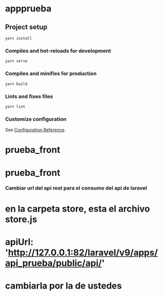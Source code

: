 # appprueba

## Project setup
```
yarn install
```

### Compiles and hot-reloads for development
```
yarn serve
```

### Compiles and minifies for production
```
yarn build
```

### Lints and fixes files
```
yarn lint
```

### Customize configuration
See [Configuration Reference](https://cli.vuejs.org/config/).
# prueba_front
# prueba_front

### Cambiar url del api rest para el consumo del api de laravel
# en la carpeta store, esta el archivo store.js
# apiUrl: 'http://127.0.0.1:82/laravel/v9/apps/api_prueba/public/api/' 
# cambiarla por la de ustedes